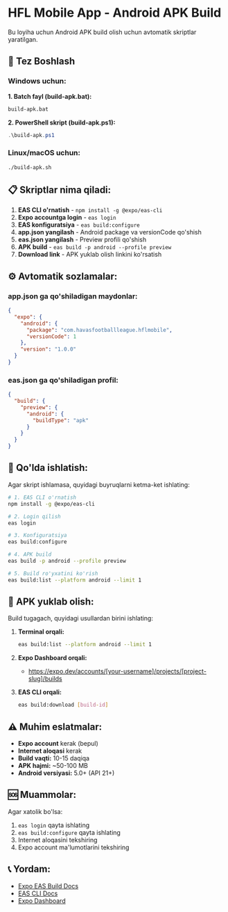 # HFL Mobile App - Android APK Build

Bu loyiha uchun Android APK build olish uchun avtomatik skriptlar yaratilgan.

## 🚀 Tez Boshlash

### Windows uchun:

**1. Batch fayl (build-apk.bat):**
```cmd
build-apk.bat
```

**2. PowerShell skript (build-apk.ps1):**
```powershell
.\build-apk.ps1
```

### Linux/macOS uchun:

```bash
./build-apk.sh
```

## 📋 Skriptlar nima qiladi:

1. **EAS CLI o'rnatish** - `npm install -g @expo/eas-cli`
2. **Expo accountga login** - `eas login`
3. **EAS konfiguratsiya** - `eas build:configure`
4. **app.json yangilash** - Android package va versionCode qo'shish
5. **eas.json yangilash** - Preview profili qo'shish
6. **APK build** - `eas build -p android --profile preview`
7. **Download link** - APK yuklab olish linkini ko'rsatish

## ⚙️ Avtomatik sozlamalar:

### app.json ga qo'shiladigan maydonlar:
```json
{
  "expo": {
    "android": {
      "package": "com.havasfootballleague.hflmobile",
      "versionCode": 1
    },
    "version": "1.0.0"
  }
}
```

### eas.json ga qo'shiladigan profil:
```json
{
  "build": {
    "preview": {
      "android": {
        "buildType": "apk"
      }
    }
  }
}
```

## 🔧 Qo'lda ishlatish:

Agar skript ishlamasa, quyidagi buyruqlarni ketma-ket ishlating:

```bash
# 1. EAS CLI o'rnatish
npm install -g @expo/eas-cli

# 2. Login qilish
eas login

# 3. Konfiguratsiya
eas build:configure

# 4. APK build
eas build -p android --profile preview

# 5. Build ro'yxatini ko'rish
eas build:list --platform android --limit 1
```

## 📱 APK yuklab olish:

Build tugagach, quyidagi usullardan birini ishlating:

1. **Terminal orqali:**
   ```bash
   eas build:list --platform android --limit 1
   ```

2. **Expo Dashboard orqali:**
   - https://expo.dev/accounts/[your-username]/projects/[project-slug]/builds

3. **EAS CLI orqali:**
   ```bash
   eas build:download [build-id]
   ```

## ⚠️ Muhim eslatmalar:

- **Expo account** kerak (bepul)
- **Internet aloqasi** kerak
- **Build vaqti:** 10-15 daqiqa
- **APK hajmi:** ~50-100 MB
- **Android versiyasi:** 5.0+ (API 21+)

## 🆘 Muammolar:

Agar xatolik bo'lsa:
1. `eas login` qayta ishlating
2. `eas build:configure` qayta ishlating
3. Internet aloqasini tekshiring
4. Expo account ma'lumotlarini tekshiring

## 📞 Yordam:

- [Expo EAS Build Docs](https://docs.expo.dev/build/introduction/)
- [EAS CLI Docs](https://docs.expo.dev/build/setup/)
- [Expo Dashboard](https://expo.dev/)


